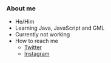 ### About me
<ul>
  <li>He/Him</li>
  <li>Learning Java, JavaScript and GML</li>
  <li>Currently not working</li>
  <li>How to reach me
    <ul>
      <li><a href="https://twitter.com/PatoEnsapatado">Twitter</a></li>
      <li><a href="https://www.instagram.com/pato_tilapia/">Instagram</a></li>
    </ul>
  </li>
</ul>
  
  
<!--
**PatoDeSapatos/PatoDeSapatos** is a ✨ _special_ ✨ repository because its `README.md` (this file) appears on your GitHub profile.

Here are some ideas to get you started:

- 🔭 I’m currently working on ...
- 🌱 I’m currently learning ...
- 👯 I’m looking to collaborate on ...
- 🤔 I’m looking for help with ...
- 💬 Ask me about ...
- 📫 How to reach me: ...
- 😄 Pronouns: ...
- ⚡ Fun fact: ...
-->
